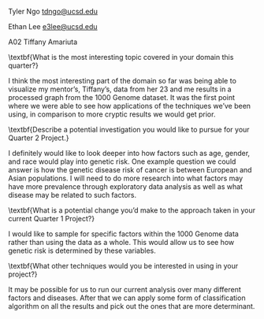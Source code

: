 Tyler Ngo tdngo@ucsd.edu

Ethan Lee e3lee@ucsd.edu

A02 Tiffany Amariuta

\textbf{What is the most interesting topic covered in your domain this quarter?}

I think the most interesting part of the domain so far was being able to visualize my mentor’s, Tiffany’s, data from her 23 and me results in a processed graph from the 1000 Genome dataset. It was the first point where we were able to see how applications of the techniques we’ve been using, in comparison to more cryptic results we would get prior.

\textbf{Describe a potential investigation you would like to pursue for your Quarter 2 Project.}

I definitely would like to look deeper into how factors such as age, gender, and race would play into genetic risk. One example question we could answer is how the genetic disease risk of cancer is between European and Asian populations. I will need to do more research into what factors may have more prevalence through exploratory data analysis as well as what disease may be related to such factors.

\textbf{What is a potential change you’d make to the approach taken in your current Quarter 1 Project?}

I would like to sample for specific factors within the 1000 Genome data rather than using the data as a whole. This would allow us to see how genetic risk is determined by these variables.

\textbf{What other techniques would you be interested in using in your project?}

It may be possible for us to run our current analysis over many different factors and diseases. After that we can apply some form of classification algorithm on all the results and pick out the ones that are more determinant.
